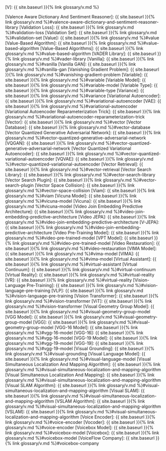 [V]: {{ site.baseurl }}{% link glossary/v.md %}

[Valence Aware Dictionary And Sentiment Reasoner]: {{ site.baseurl }}{% link glossary/v.md %}#valence-aware-dictionary-and-sentiment-reasoner-library
[Validation Loss]: {{ site.baseurl }}{% link glossary/v.md %}#validation-loss
[Validation Set]: {{ site.baseurl }}{% link glossary/v.md %}#validation-set
[Value]: {{ site.baseurl }}{% link glossary/v.md %}#value
[Value-Based Algorithm]: {{ site.baseurl }}{% link glossary/v.md %}#value-based-algorithm
[Value-Based Algorithms]: {{ site.baseurl }}{% link glossary/v.md %}#value-based-algorithm
[VADER Library]: {{ site.baseurl }}{% link glossary/v.md %}#vader-library
[Vanilla]: {{ site.baseurl }}{% link glossary/v.md %}#vanilla
[Vanilla GAN]: {{ site.baseurl }}{% link glossary/v.md %}#vanilla-gan
[Vanishing Gradient Problem]: {{ site.baseurl }}{% link glossary/v.md %}#vanishing-gradient-problem
[Variable]: {{ site.baseurl }}{% link glossary/v.md %}#variable
[Variable Model]: {{ site.baseurl }}{% link glossary/v.md %}#variable-model
[Variable Type]: {{ site.baseurl }}{% link glossary/v.md %}#variable-type
[Variance]: {{ site.baseurl }}{% link glossary/v.md %}#variance
[Variational Autoencoder]: {{ site.baseurl }}{% link glossary/v.md %}#variational-autoencoder
[VAE]: {{ site.baseurl }}{% link glossary/v.md %}#variational-autoencoder
[Variational Autoencoder Reparameterization Trick]: {{ site.baseurl }}{% link glossary/v.md %}#variational-autoencoder-reparameterization-trick
[Vector]: {{ site.baseurl }}{% link glossary/v.md %}#vector
[Vector Database]: {{ site.baseurl }}{% link glossary/v.md %}#vector-database
[Vector Quantized Generative Adversarial Network]: {{ site.baseurl }}{% link glossary/v.md %}#vector-quantized-generative-adversarial-network
[VQGAN]: {{ site.baseurl }}{% link glossary/v.md %}#vector-quantized-generative-adversarial-network
[Vector Quantized Variational Autoencoder]: {{ site.baseurl }}{% link glossary/v.md %}#vector-quantized-variational-autoencoder
[VQVAE]: {{ site.baseurl }}{% link glossary/v.md %}#vector-quantized-variational-autoencoder
[Vector Retrieval]: {{ site.baseurl }}{% link glossary/v.md %}#vector-retrieval
[Vector Search Library]: {{ site.baseurl }}{% link glossary/v.md %}#vector-search-library
[Vector Search Plugin]: {{ site.baseurl }}{% link glossary/v.md %}#vector-search-plugin
[Vector Space Collision]: {{ site.baseurl }}{% link glossary/v.md %}#vector-space-collision
[Viam]: {{ site.baseurl }}{% link glossary/v.md %}#viam
[Vicuna Model]: {{ site.baseurl }}{% link glossary/v.md %}#vicuna-model
[Vicuna]: {{ site.baseurl }}{% link glossary/v.md %}#vicuna-model
[Video Join Embedding Predictive Architecture]: {{ site.baseurl }}{% link glossary/v.md %}#video-join-embedding-predictive-architecture
[Video JEPA]: {{ site.baseurl }}{% link glossary/v.md %}#video-join-embedding-predictive-architecture
[V-JEPA]: {{ site.baseurl }}{% link glossary/v.md %}#video-join-embedding-predictive-architecture
[Video Pre-Training Model]: {{ site.baseurl }}{% link glossary/v.md %}#video-pre-trained-model
[VPT Model]: {{ site.baseurl }}{% link glossary/v.md %}#video-pre-trained-model
[Video Restauration]: {{ site.baseurl }}{% link glossary/v.md %}#video-restauration
[VIMA Model]: {{ site.baseurl }}{% link glossary/v.md %}#vima-model
[VIMA]: {{ site.baseurl }}{% link glossary/v.md %}#vima-model
[Virtual Assistant]: {{ site.baseurl }}{% link glossary/v.md %}#virtual-assistant
[Virtual Continuum]: {{ site.baseurl }}{% link glossary/v.md %}#virtual-continuum
[Virtual Reality]: {{ site.baseurl }}{% link glossary/v.md %}#virtual-reality
[VR]: {{ site.baseurl }}{% link glossary/v.md %}#virtual-reality
[Vision-Language Pre-Training]: {{ site.baseurl }}{% link glossary/v.md %}#vision-language-pre-training
[VLP]: {{ site.baseurl }}{% link glossary/v.md %}#vision-language-pre-training
[Vision Transformer]: {{ site.baseurl }}{% link glossary/v.md %}#vision-transformer
[ViT]: {{ site.baseurl }}{% link glossary/v.md %}#vision-transformer
[Visual Geometry Group Model]: {{ site.baseurl }}{% link glossary/v.md %}#visual-geometry-group-model
[VGG Model]: {{ site.baseurl }}{% link glossary/v.md %}#visual-geometry-group-model
[VGG]: {{ site.baseurl }}{% link glossary/v.md %}#visual-geometry-group-model
[VGG-16 Model]: {{ site.baseurl }}{% link glossary/v.md %}#vgg-16-model
[VGG-16]: {{ site.baseurl }}{% link glossary/v.md %}#vgg-16-model
[VGG-19 Model]: {{ site.baseurl }}{% link glossary/v.md %}#vgg-19-model
[VGG-19]: {{ site.baseurl }}{% link glossary/v.md %}#vgg-19-model
[Visual Grounding]: {{ site.baseurl }}{% link glossary/v.md %}#visual-grounding
[Visual Language Model]: {{ site.baseurl }}{% link glossary/v.md %}#visual-language-model
[Visual Simultaneous Localization And Mapping Algorithm]: {{ site.baseurl }}{% link glossary/v.md %}#visual-simultaneous-localization-and-mapping-algorithm
[Visual Simultaneous Localization And Mapping]: {{ site.baseurl }}{% link glossary/v.md %}#visual-simultaneous-localization-and-mapping-algorithm
[Visual SLAM Algorithm]: {{ site.baseurl }}{% link glossary/v.md %}#visual-simultaneous-localization-and-mapping-algorithm
[Visual SLAM]: {{ site.baseurl }}{% link glossary/v.md %}#visual-simultaneous-localization-and-mapping-algorithm
[VSLAM Algorithm]: {{ site.baseurl }}{% link glossary/v.md %}#visual-simultaneous-localization-and-mapping-algorithm
[VSLAM]: {{ site.baseurl }}{% link glossary/v.md %}#visual-simultaneous-localization-and-mapping-algorithm
[Voice Encoder]: {{ site.baseurl }}{% link glossary/v.md %}#voice-encoder
[Vocoder]: {{ site.baseurl }}{% link glossary/v.md %}#voice-encoder
[Voicebox Model]: {{ site.baseurl }}{% link glossary/v.md %}#voicebox-model
[Voicebox]: {{ site.baseurl }}{% link glossary/v.md %}#voicebox-model
[VoiceFlow Company]: {{ site.baseurl }}{% link glossary/v.md %}#voicebox-company
